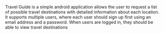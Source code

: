 Travel Guide is a simple android application allows the user to request a list of possible travel destinations with detailed information about each location. It supports multiple users, where each user should sign up first using an email address and a password. When users are logged in, they should be able to view travel destinations
